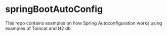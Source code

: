 # springBootAutoConfig
This repo contains examples on how Spring Autoconfiguration works using examples of Tomcat and H2 db.  
